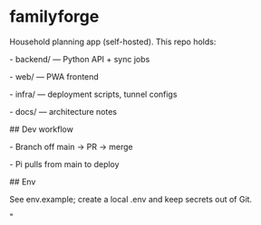 # familyforge

Household planning app (self-hosted). This repo holds:

\- backend/ — Python API + sync jobs

\- web/ — PWA frontend

\- infra/ — deployment scripts, tunnel configs

\- docs/ — architecture notes



\## Dev workflow

\- Branch off main → PR → merge

\- Pi pulls from main to deploy



\## Env

See env.example; create a local .env and keep secrets out of Git.

"

